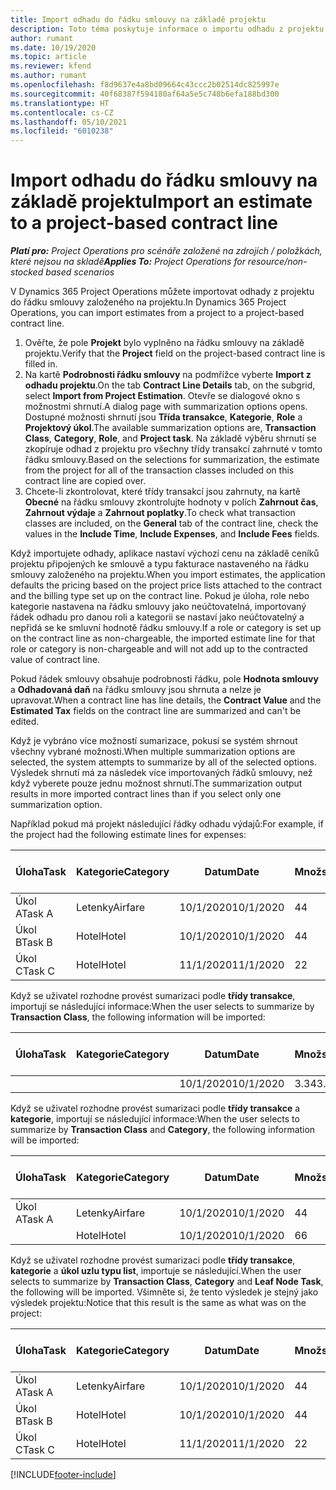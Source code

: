 ```yaml
---
title: Import odhadu do řádku smlouvy na základě projektu
description: Toto téma poskytuje informace o importu odhadu z projektu na řádek smlouvy.
author: rumant
ms.date: 10/19/2020
ms.topic: article
ms.reviewer: kfend
ms.author: rumant
ms.openlocfilehash: f8d9637e4a8bd09664c43ccc2b02514dc825997e
ms.sourcegitcommit: 40f68387f594180af64a5e5c748b6efa188bd300
ms.translationtype: HT
ms.contentlocale: cs-CZ
ms.lasthandoff: 05/10/2021
ms.locfileid: "6010238"
---
```

# <a name="import-an-estimate-to-a-project-based-contract-line"></a><span data-ttu-id="79774-103">Import odhadu do řádku smlouvy na základě projektu</span><span class="sxs-lookup"><span data-stu-id="79774-103">Import an estimate to a project-based contract line</span></span>

<span data-ttu-id="79774-104">_**Platí pro:** Project Operations pro scénáře založené na zdrojích / položkách, které nejsou na skladě_</span><span class="sxs-lookup"><span data-stu-id="79774-104">_**Applies To:** Project Operations for resource/non-stocked based scenarios_</span></span>

<span data-ttu-id="79774-105">V Dynamics 365 Project Operations můžete importovat odhady z projektu do řádku smlouvy založeného na projektu.</span><span class="sxs-lookup"><span data-stu-id="79774-105">In Dynamics 365 Project Operations, you can import estimates from a project to a project-based contract line.</span></span>

1. <span data-ttu-id="79774-106">Ověřte, že pole **Projekt** bylo vyplněno na řádku smlouvy na základě projektu.</span><span class="sxs-lookup"><span data-stu-id="79774-106">Verify that the **Project** field on the project-based contract line is filled in.</span></span>
2. <span data-ttu-id="79774-107">Na kartě **Podrobnosti řádku smlouvy** na podmřížce vyberte **Import z odhadu projektu**.</span><span class="sxs-lookup"><span data-stu-id="79774-107">On the tab **Contract Line Details** tab, on the subgrid, select **Import from Project Estimation**.</span></span> <span data-ttu-id="79774-108">Otevře se dialogové okno s možnostmi shrnutí.</span><span class="sxs-lookup"><span data-stu-id="79774-108">A dialog page with summarization options opens.</span></span> <span data-ttu-id="79774-109">Dostupné možnosti shrnutí jsou **Třída transakce**, **Kategorie**, **Role** a **Projektový úkol**.</span><span class="sxs-lookup"><span data-stu-id="79774-109">The available summarization options are, **Transaction Class**, **Category**, **Role**, and **Project task**.</span></span> <span data-ttu-id="79774-110">Na základě výběru shrnutí se zkopíruje odhad z projektu pro všechny třídy transakcí zahrnuté v tomto řádku smlouvy.</span><span class="sxs-lookup"><span data-stu-id="79774-110">Based on the selections for summarization, the estimate from the project for all of the transaction classes included on this contract line are copied over.</span></span> 
3. <span data-ttu-id="79774-111">Chcete-li zkontrolovat, které třídy transakcí jsou zahrnuty, na kartě **Obecné** na řádku smlouvy zkontrolujte hodnoty v polích **Zahrnout čas**, **Zahrnout výdaje** a **Zahrnout poplatky**.</span><span class="sxs-lookup"><span data-stu-id="79774-111">To check what transaction classes are included, on the **General** tab of the contract line, check the values in the **Include Time**, **Include Expenses**, and **Include Fees** fields.</span></span>

<span data-ttu-id="79774-112">Když importujete odhady, aplikace nastaví výchozí cenu na základě ceníků projektu připojených ke smlouvě a typu fakturace nastaveného na řádku smlouvy založeného na projektu.</span><span class="sxs-lookup"><span data-stu-id="79774-112">When you import estimates, the application defaults the pricing based on the project price lists attached to the contract and the billing type set up on the contract line.</span></span> <span data-ttu-id="79774-113">Pokud je úloha, role nebo kategorie nastavena na řádku smlouvy jako neúčtovatelná, importovaný řádek odhadu pro danou roli a kategorii se nastaví jako neúčtovatelný a nepřidá se ke smluvní hodnotě řádku smlouvy.</span><span class="sxs-lookup"><span data-stu-id="79774-113">If a role or category is set up on the contract line as non-chargeable, the imported estimate line for that role or category is non-chargeable and will not add up to the contracted value of contract line.</span></span>

<span data-ttu-id="79774-114">Pokud řádek smlouvy obsahuje podrobnosti řádku, pole **Hodnota smlouvy** a **Odhadovaná daň** na řádku smlouvy jsou shrnuta a nelze je upravovat.</span><span class="sxs-lookup"><span data-stu-id="79774-114">When a contract line has line details, the **Contract Value** and the **Estimated Tax** fields on the contract line are summarized and can't be edited.</span></span>

<span data-ttu-id="79774-115">Když je vybráno více možností sumarizace, pokusí se systém shrnout všechny vybrané možnosti.</span><span class="sxs-lookup"><span data-stu-id="79774-115">When multiple summarization options are selected, the system attempts to summarize by all of the selected options.</span></span> <span data-ttu-id="79774-116">Výsledek shrnutí má za následek více importovaných řádků smlouvy, než když vyberete pouze jednu možnost shrnutí.</span><span class="sxs-lookup"><span data-stu-id="79774-116">The summarization output results in more imported contract lines than if you select only one summarization option.</span></span>

<span data-ttu-id="79774-117">Například pokud má projekt následující řádky odhadu výdajů:</span><span class="sxs-lookup"><span data-stu-id="79774-117">For example, if the project had the following estimate lines for expenses:</span></span>

| <span data-ttu-id="79774-118">Úloha</span><span class="sxs-lookup"><span data-stu-id="79774-118">Task</span></span> | <span data-ttu-id="79774-119">Kategorie</span><span class="sxs-lookup"><span data-stu-id="79774-119">Category</span></span> | <span data-ttu-id="79774-120">Datum</span><span class="sxs-lookup"><span data-stu-id="79774-120">Date</span></span> | <span data-ttu-id="79774-121">Množství</span><span class="sxs-lookup"><span data-stu-id="79774-121">Quantity</span></span> | <span data-ttu-id="79774-122">Cena za jednotku</span><span class="sxs-lookup"><span data-stu-id="79774-122">Unit price</span></span> | <span data-ttu-id="79774-123">Množství</span><span class="sxs-lookup"><span data-stu-id="79774-123">Amount</span></span> |
| --- | --- | --- | --- | --- | --- |
| <span data-ttu-id="79774-124">Úkol A</span><span class="sxs-lookup"><span data-stu-id="79774-124">Task A</span></span> | <span data-ttu-id="79774-125">Letenky</span><span class="sxs-lookup"><span data-stu-id="79774-125">Airfare</span></span> | <span data-ttu-id="79774-126">10/1/2020</span><span class="sxs-lookup"><span data-stu-id="79774-126">10/1/2020</span></span> | <span data-ttu-id="79774-127">4</span><span class="sxs-lookup"><span data-stu-id="79774-127">4</span></span> | <span data-ttu-id="79774-128">400</span><span class="sxs-lookup"><span data-stu-id="79774-128">400</span></span> | <span data-ttu-id="79774-129">1600</span><span class="sxs-lookup"><span data-stu-id="79774-129">1600</span></span> |
| <span data-ttu-id="79774-130">Úkol B</span><span class="sxs-lookup"><span data-stu-id="79774-130">Task B</span></span> | <span data-ttu-id="79774-131">Hotel</span><span class="sxs-lookup"><span data-stu-id="79774-131">Hotel</span></span> | <span data-ttu-id="79774-132">10/1/2020</span><span class="sxs-lookup"><span data-stu-id="79774-132">10/1/2020</span></span> | <span data-ttu-id="79774-133">4</span><span class="sxs-lookup"><span data-stu-id="79774-133">4</span></span> | <span data-ttu-id="79774-134">200</span><span class="sxs-lookup"><span data-stu-id="79774-134">200</span></span> | <span data-ttu-id="79774-135">800</span><span class="sxs-lookup"><span data-stu-id="79774-135">800</span></span> |
| <span data-ttu-id="79774-136">Úkol C</span><span class="sxs-lookup"><span data-stu-id="79774-136">Task C</span></span> | <span data-ttu-id="79774-137">Hotel</span><span class="sxs-lookup"><span data-stu-id="79774-137">Hotel</span></span> | <span data-ttu-id="79774-138">11/1/2020</span><span class="sxs-lookup"><span data-stu-id="79774-138">11/1/2020</span></span> | <span data-ttu-id="79774-139">2</span><span class="sxs-lookup"><span data-stu-id="79774-139">2</span></span> | <span data-ttu-id="79774-140">200</span><span class="sxs-lookup"><span data-stu-id="79774-140">200</span></span> | <span data-ttu-id="79774-141">400</span><span class="sxs-lookup"><span data-stu-id="79774-141">400</span></span> |

<span data-ttu-id="79774-142">Když se uživatel rozhodne provést sumarizaci podle **třídy transakce**, importují se následující informace:</span><span class="sxs-lookup"><span data-stu-id="79774-142">When the user selects to summarize by **Transaction Class**, the following information will be imported:</span></span>

| <span data-ttu-id="79774-143">Úloha</span><span class="sxs-lookup"><span data-stu-id="79774-143">Task</span></span> | <span data-ttu-id="79774-144">Kategorie</span><span class="sxs-lookup"><span data-stu-id="79774-144">Category</span></span> | <span data-ttu-id="79774-145">Datum</span><span class="sxs-lookup"><span data-stu-id="79774-145">Date</span></span> | <span data-ttu-id="79774-146">Množství</span><span class="sxs-lookup"><span data-stu-id="79774-146">Quantity</span></span> | <span data-ttu-id="79774-147">Cena za jednotku</span><span class="sxs-lookup"><span data-stu-id="79774-147">Unit price</span></span> | <span data-ttu-id="79774-148">Množství</span><span class="sxs-lookup"><span data-stu-id="79774-148">Amount</span></span> |
| --- | --- | --- | --- | --- | --- |
| &nbsp;  | &nbsp;  | <span data-ttu-id="79774-149">10/1/2020</span><span class="sxs-lookup"><span data-stu-id="79774-149">10/1/2020</span></span> | <span data-ttu-id="79774-150">3.34</span><span class="sxs-lookup"><span data-stu-id="79774-150">3.34</span></span> | <span data-ttu-id="79774-151">840</span><span class="sxs-lookup"><span data-stu-id="79774-151">840</span></span> | <span data-ttu-id="79774-152">2800</span><span class="sxs-lookup"><span data-stu-id="79774-152">2800</span></span> |

<span data-ttu-id="79774-153">Když se uživatel rozhodne provést sumarizaci podle **třídy transakce** a **kategorie**, importují se následující informace:</span><span class="sxs-lookup"><span data-stu-id="79774-153">When the user selects to summarize by **Transaction Class** and **Category**, the following information will be imported:</span></span>

| <span data-ttu-id="79774-154">Úloha</span><span class="sxs-lookup"><span data-stu-id="79774-154">Task</span></span> | <span data-ttu-id="79774-155">Kategorie</span><span class="sxs-lookup"><span data-stu-id="79774-155">Category</span></span> | <span data-ttu-id="79774-156">Datum</span><span class="sxs-lookup"><span data-stu-id="79774-156">Date</span></span> | <span data-ttu-id="79774-157">Množství</span><span class="sxs-lookup"><span data-stu-id="79774-157">Quantity</span></span> | <span data-ttu-id="79774-158">Cena za jednotku</span><span class="sxs-lookup"><span data-stu-id="79774-158">Unit price</span></span> | <span data-ttu-id="79774-159">Množství</span><span class="sxs-lookup"><span data-stu-id="79774-159">Amount</span></span> |
| --- | --- | --- | --- | --- | --- |
| <span data-ttu-id="79774-160">Úkol A</span><span class="sxs-lookup"><span data-stu-id="79774-160">Task A</span></span> | <span data-ttu-id="79774-161">Letenky</span><span class="sxs-lookup"><span data-stu-id="79774-161">Airfare</span></span> | <span data-ttu-id="79774-162">10/1/2020</span><span class="sxs-lookup"><span data-stu-id="79774-162">10/1/2020</span></span> | <span data-ttu-id="79774-163">4</span><span class="sxs-lookup"><span data-stu-id="79774-163">4</span></span> | <span data-ttu-id="79774-164">400</span><span class="sxs-lookup"><span data-stu-id="79774-164">400</span></span> | <span data-ttu-id="79774-165">1600</span><span class="sxs-lookup"><span data-stu-id="79774-165">1600</span></span> |
| &nbsp;  | <span data-ttu-id="79774-166">Hotel</span><span class="sxs-lookup"><span data-stu-id="79774-166">Hotel</span></span> | <span data-ttu-id="79774-167">10/1/2020</span><span class="sxs-lookup"><span data-stu-id="79774-167">10/1/2020</span></span> | <span data-ttu-id="79774-168">6</span><span class="sxs-lookup"><span data-stu-id="79774-168">6</span></span> | <span data-ttu-id="79774-169">200</span><span class="sxs-lookup"><span data-stu-id="79774-169">200</span></span> | <span data-ttu-id="79774-170">1200</span><span class="sxs-lookup"><span data-stu-id="79774-170">1200</span></span> |

<span data-ttu-id="79774-171">Když se uživatel rozhodne provést sumarizaci podle **třídy transakce**, **kategorie** a **úkol uzlu typu list**, importuje se následující.</span><span class="sxs-lookup"><span data-stu-id="79774-171">When the user selects to summarize by **Transaction Class**, **Category** and **Leaf Node Task**, the following will be imported.</span></span> <span data-ttu-id="79774-172">Všimněte si, že tento výsledek je stejný jako výsledek projektu:</span><span class="sxs-lookup"><span data-stu-id="79774-172">Notice that this result is the same as what was on the project:</span></span>

| <span data-ttu-id="79774-173">Úloha</span><span class="sxs-lookup"><span data-stu-id="79774-173">Task</span></span> | <span data-ttu-id="79774-174">Kategorie</span><span class="sxs-lookup"><span data-stu-id="79774-174">Category</span></span> | <span data-ttu-id="79774-175">Datum</span><span class="sxs-lookup"><span data-stu-id="79774-175">Date</span></span> | <span data-ttu-id="79774-176">Množství</span><span class="sxs-lookup"><span data-stu-id="79774-176">Quantity</span></span> | <span data-ttu-id="79774-177">Cena za jednotku</span><span class="sxs-lookup"><span data-stu-id="79774-177">Unit price</span></span> | <span data-ttu-id="79774-178">Množství</span><span class="sxs-lookup"><span data-stu-id="79774-178">Amount</span></span> |
| --- | --- | --- | --- | --- | --- |
| <span data-ttu-id="79774-179">Úkol A</span><span class="sxs-lookup"><span data-stu-id="79774-179">Task A</span></span> | <span data-ttu-id="79774-180">Letenky</span><span class="sxs-lookup"><span data-stu-id="79774-180">Airfare</span></span> | <span data-ttu-id="79774-181">10/1/2020</span><span class="sxs-lookup"><span data-stu-id="79774-181">10/1/2020</span></span> | <span data-ttu-id="79774-182">4</span><span class="sxs-lookup"><span data-stu-id="79774-182">4</span></span> | <span data-ttu-id="79774-183">400</span><span class="sxs-lookup"><span data-stu-id="79774-183">400</span></span> | <span data-ttu-id="79774-184">1600</span><span class="sxs-lookup"><span data-stu-id="79774-184">1600</span></span> |
| <span data-ttu-id="79774-185">Úkol B</span><span class="sxs-lookup"><span data-stu-id="79774-185">Task B</span></span> | <span data-ttu-id="79774-186">Hotel</span><span class="sxs-lookup"><span data-stu-id="79774-186">Hotel</span></span> | <span data-ttu-id="79774-187">10/1/2020</span><span class="sxs-lookup"><span data-stu-id="79774-187">10/1/2020</span></span> | <span data-ttu-id="79774-188">4</span><span class="sxs-lookup"><span data-stu-id="79774-188">4</span></span> | <span data-ttu-id="79774-189">200</span><span class="sxs-lookup"><span data-stu-id="79774-189">200</span></span> | <span data-ttu-id="79774-190">800</span><span class="sxs-lookup"><span data-stu-id="79774-190">800</span></span> |
| <span data-ttu-id="79774-191">Úkol C</span><span class="sxs-lookup"><span data-stu-id="79774-191">Task C</span></span> | <span data-ttu-id="79774-192">Hotel</span><span class="sxs-lookup"><span data-stu-id="79774-192">Hotel</span></span> | <span data-ttu-id="79774-193">11/1/2020</span><span class="sxs-lookup"><span data-stu-id="79774-193">11/1/2020</span></span> | <span data-ttu-id="79774-194">2</span><span class="sxs-lookup"><span data-stu-id="79774-194">2</span></span> | <span data-ttu-id="79774-195">200</span><span class="sxs-lookup"><span data-stu-id="79774-195">200</span></span> | <span data-ttu-id="79774-196">400</span><span class="sxs-lookup"><span data-stu-id="79774-196">400</span></span> |


[!INCLUDE[footer-include](../includes/footer-banner.md)]